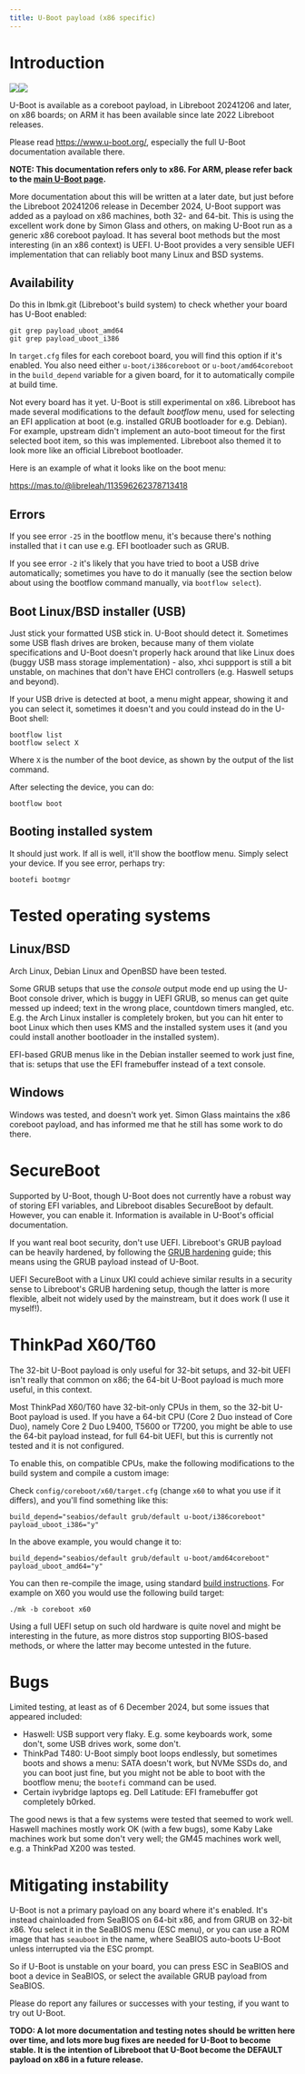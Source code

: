 ```yaml
---
title: U-Boot payload (x86 specific)
---
```


Introduction
============

<img tabindex=1 class="r" src="https://av.vimuser.org/uboot.png" /><span class="f"><img src="https://av.vimuser.org/uboot.png" /></span>

U-Boot is available as a coreboot payload, in Libreboot 20241206 and later,
on x86 boards; on ARM it has been available since late 2022 Libreboot releases.

Please read <https://www.u-boot.org/>, especially the full U-Boot documentation
available there.

**NOTE: This documentation refers only to x86. For ARM, please refer back to
the [main U-Boot page](index).**

More documentation about this will be written at a later date, but just before
the Libreboot 20241206 release in December 2024, U-Boot support was added as
a payload on x86 machines, both 32- and 64-bit. This is using the excellent work
done by Simon Glass and others, on making U-Boot run as a generic x86 coreboot
payload. It has several boot methods but the most interesting (in an x86
context) is UEFI. U-Boot provides a very sensible UEFI implementation that can
reliably boot many Linux and BSD systems.

Availability
------------

Do this in lbmk.git (Libreboot's build system) to check whether your board has
U-Boot enabled:

	git grep payload_uboot_amd64
	git grep payload_uboot_i386

In `target.cfg` files for each coreboot board, you will find this option if
it's enabled. You also need either `u-boot/i386coreboot`
or `u-boot/amd64coreboot` in the `build_depend` variable for a given board, for
it to automatically compile at build time.

Not every board has it yet. U-Boot is still experimental on x86. Libreboot has
made several modifications to the default *bootflow* menu, used for selecting
an EFI application at boot (e.g. installed GRUB bootloader for e.g. Debian).
For example, upstream didn't implement an auto-boot timeout for the first
selected boot item, so this was implemented. Libreboot also themed it to look
more like an official Libreboot bootloader.

Here is an example of what it looks like on the boot menu:

<https://mas.to/@libreleah/113596262378713418>

Errors
------

If you see error `-25` in the bootflow menu, it's because there's nothing
installed that i t can use e.g. EFI bootloader such as GRUB.

If you see error `-2` it's likely that you have tried to boot a USB drive
automatically; sometimes you have to do it manually (see the section below
about using the bootflow command manually, via `bootflow select`).

Boot Linux/BSD installer (USB)
---------------------------

Just stick your formatted USB stick in. U-Boot should detect it. Sometimes some
USB flash drives are broken, because many of them violate specifications and
U-Boot doesn't properly hack around that like Linux does (buggy USB mass storage
implementation) - also, xhci suppport is still a bit unstable, on machines that
don't have EHCI controllers (e.g. Haswell setups and beyond).

If your USB drive is detected at boot, a menu might appear, showing it and you
can select it, sometimes it doesn't and you could instead do in the U-Boot shell:

	bootflow list
	bootflow select X

Where `X` is the number of the boot device, as shown by the output of the list
command.

After selecting the device, you can do:

	bootflow boot

Booting installed system
------------------------

It should just work. If all is well, it'll show the bootflow menu. Simply
select your device. If you see error, perhaps try:

	bootefi bootmgr

Tested operating systems
========================

Linux/BSD
---------

Arch Linux, Debian Linux and OpenBSD have been tested.

Some GRUB setups that use the *console* output mode end up using the U-Boot
console driver, which is buggy in UEFI GRUB, so menus can get quite messed up
indeed; text in the wrong place, countdown timers mangled, etc. E.g. the Arch
Linux installer is completely broken, but you can hit enter to boot Linux which
then uses KMS and the installed system uses it (and you could install another
bootloader in the installed system).

EFI-based GRUB menus like in the Debian installer seemed to work just fine,
that is: setups that use the EFI framebuffer instead of a text console.

Windows
-------

Windows was tested, and doesn't work yet. Simon Glass maintains the x86
coreboot payload, and has informed me that he still has some work to do
there.

SecureBoot
==========

Supported by U-Boot, though U-Boot does not currently have a robust way of
storing EFI variables, and Libreboot disables SecureBoot by default. However,
you can enable it. Information is available in U-Boot's official documentation.

If you want real boot security, don't use UEFI. Libreboot's GRUB payload can
be heavily hardened, by following the [GRUB hardening](../linux/grub_hardening)
guide; this means using the GRUB payload instead of U-Boot.

UEFI SecureBoot with a Linux UKI could achieve similar results in a security
sense to Libreboot's GRUB hardening setup, though the latter is more flexible,
albeit not widely used by the mainstream, but it does work (I use it myself!).

ThinkPad X60/T60
================

The 32-bit U-Boot payload is only useful for 32-bit setups, and 32-bit UEFI
isn't really that common on x86; the 64-bit U-Boot payload is much more useful,
in this context.

Most ThinkPad X60/T60 have 32-bit-only CPUs in them, so the 32-bit U-Boot
payload is used. If you have a 64-bit CPU (Core 2 Duo instead of Core Duo),
namely Core 2 Duo L9400, T5600 or T7200, you might be able to use the 64-bit
payload instead, for full 64-bit UEFI, but this is currently not tested and it
is not configured.

To enable this, on compatible CPUs, make the following modifications to the
build system and compile a custom image:

Check `config/coreboot/x60/target.cfg` (change `x60` to what you use if it
differs), and you'll find something like this:

	build_depend="seabios/default grub/default u-boot/i386coreboot"
	payload_uboot_i386="y"

In the above example, you would change it to:

	build_depend="seabios/default grub/default u-boot/amd64coreboot"
	payload_uboot_amd64="y"

You can then re-compile the image, using
standard [build instructions](../build/). For example on X60 you would use
the following build target:

	./mk -b coreboot x60

Using a full UEFI setup on such old hardware is quite novel and might be
interesting in the future, as more distros stop supporting BIOS-based methods,
or where the latter may become untested in the future.

Bugs
====

Limited testing, at least as of 6 December 2024, but some issues that appeared
included:

* Haswell: USB support very flaky. E.g. some keyboards work, some don't, some
  USB drives work, some don't.
* ThinkPad T480: U-Boot simply boot loops endlessly, but sometimes boots and
  shows a menu: SATA doesn't work, but NVMe SSDs do, and you can boot just
  fine, but you might not be able to boot with the bootflow menu;
  the `bootefi` command can be used.
* Certain ivybridge laptops eg. Dell Latitude: EFI framebuffer got completely
  b0rked.

The good news is that a few systems were tested that seemed to work well.
Haswell machines mostly work OK (with a few bugs), some Kaby Lake machines work
but some don't very well; the GM45 machines work well, e.g. a ThinkPad X200 was
tested.

Mitigating instability
=======================

U-Boot is not a primary payload on any board where it's enabled. It's instead
chainloaded from SeaBIOS on 64-bit x86, and from GRUB on 32-bit x86. You select
it in the SeaBIOS menu (ESC menu), or you can use a ROM image that
has `seauboot` in the name, where SeaBIOS auto-boots U-Boot unless interrupted
via the ESC prompt.

So if U-Boot is unstable on your board, you can press ESC in SeaBIOS and boot a
device in SeaBIOS, or select the available GRUB payload from SeaBIOS.

Please do report any failures or successes with your testing, if you want to
try out U-Boot.

**TODO: A lot more documentation and testing notes should be written here over
time, and lots more bug fixes are needed for U-Boot to become stable. It is
the intention of Libreboot that U-Boot become the DEFAULT payload on x86
in a future release.**
